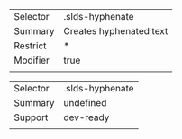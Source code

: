 
|  |  |
|-------|-------|
| Selector | .slds-hyphenate  |
| Summary | Creates hyphenated text |
| Restrict | * |
| Modifier | true |
|  |  |


|  |  |
|-------|-------|
| Selector | .slds-hyphenate  |
| Summary | undefined |
| Support | dev-ready |
|  |  |

